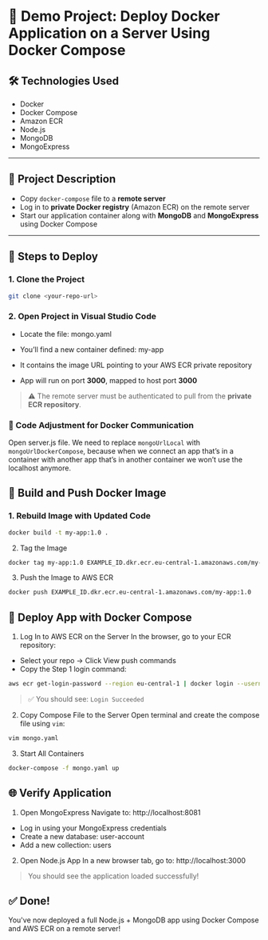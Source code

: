 # 🚀 Demo Project: Deploy Docker Application on a Server Using Docker Compose

## 🛠️ Technologies Used
- Docker  
- Docker Compose  
- Amazon ECR  
- Node.js  
- MongoDB  
- MongoExpress  

---

## 📌 Project Description

- Copy `docker-compose` file to a **remote server**
- Log in to **private Docker registry** (Amazon ECR) on the remote server
- Start our application container along with **MongoDB** and **MongoExpress** using Docker Compose

---

## 📁 Steps to Deploy

### 1. Clone the Project

```bash
git clone <your-repo-url>
```

### 2. Open Project in Visual Studio Code
- Locate the file: mongo.yaml

- You’ll find a new container defined: my-app

- It contains the image URL pointing to your AWS ECR private repository
- App will run on port **3000**, mapped to host port **3000**
> ⚠️ The remote server must be authenticated to pull from the **private ECR repository**.

### 🔄 Code Adjustment for Docker Communication

Open server.js file.
We need to replace `mongoUrlLocal` with `mongoUrlDockerCompose`, because when we connect an app that’s in a container with another app that’s in another container we won’t use the localhost anymore.

## 🔨 Build and Push Docker Image
### 1. Rebuild Image with Updated Code
```bash
docker build -t my-app:1.0 .
```

2. Tag the Image
```bash
docker tag my-app:1.0 EXAMPLE_ID.dkr.ecr.eu-central-1.amazonaws.com/my-app:1.0
```

3. Push the Image to AWS ECR
```bash
docker push EXAMPLE_ID.dkr.ecr.eu-central-1.amazonaws.com/my-app:1.0
```

## 🚢 Deploy App with Docker Compose

1. Log In to AWS ECR on the Server
In the browser, go to your ECR repository:
- Select your repo → Click View push commands
- Copy the Step 1 login command:
```bash
aws ecr get-login-password --region eu-central-1 | docker login --username AWS --password-stdin EXAMPLE_ID.dkr.ecr.eu-central-1.amazonaws.com
```

> ✅ You should see: `Login Succeeded`

2. Copy Compose File to the Server
Open terminal and create the compose file using `vim`:
```bash
vim mongo.yaml
```

3. Start All Containers
```bash
docker-compose -f mongo.yaml up
```

## 🌐 Verify Application

1. Open MongoExpress
Navigate to:
http://localhost:8081
- Log in using your MongoExpress credentials
- Create a new database: user-account
- Add a new collection: users

2. Open Node.js App
In a new browser tab, go to:
http://localhost:3000

> You should see the application loaded successfully!

## ✅ Done!
You've now deployed a full Node.js + MongoDB app using Docker Compose and AWS ECR on a remote server!

